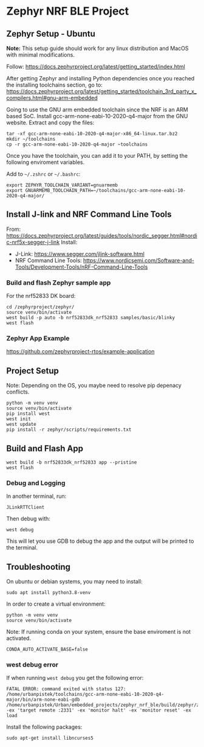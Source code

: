 # Zephyr NRF BLE Project 

## Zephyr Setup - Ubuntu

**Note:** This setup guide should work for any linux distribution and MacOS with minimal modifications.

Follow: 
https://docs.zephyrproject.org/latest/getting_started/index.html

After getting Zephyr and installing Python dependencies once you reached the installing toolchains section, go to: https://docs.zephyrproject.org/latest/getting_started/toolchain_3rd_party_x_compilers.html#gnu-arm-embedded

Going to use the GNU arm embedded toolchain since the NRF is an ARM based SoC.
Install gcc-arm-none-eabi-10-2020-q4-major from the GNU website. 
Extract and copy the files: 
```
tar -xf gcc-arm-none-eabi-10-2020-q4-major-x86_64-linux.tar.bz2
mkdir ~/toolchains
cp -r gcc-arm-none-eabi-10-2020-q4-major ~toolchains 
```

Once you have the toolchain, you can add it to your PATH, by setting the following enviroment variables.

Add to `~/.zshrc` or `~/.bashrc`:
```
export ZEPHYR_TOOLCHAIN_VARIANT=gnuarmemb
export GNUARMEMB_TOOLCHAIN_PATH=~/toolchains/gcc-arm-none-eabi-10-2020-q4-major/
```

## Install J-link and NRF Command Line Tools
From: https://docs.zephyrproject.org/latest/guides/tools/nordic_segger.html#nordic-nrf5x-segger-j-link
Install: 
 - J-Link: https://www.segger.com/jlink-software.html
 - NRF Command Line Tools: https://www.nordicsemi.com/Software-and-Tools/Development-Tools/nRF-Command-Line-Tools

### Build and flash Zephyr sample app
For the nrf52833 DK board: 
```
cd /zephyrproject/zephyr/ 
source venv/bin/activate
west build -p auto -b nrf52833dk_nrf52833 samples/basic/blinky
west flash 
```

### Zephyr App Example
https://github.com/zephyrproject-rtos/example-application

## Project Setup 
Note: Depending on the OS, you maybe need to resolve pip depenacy conflicts.
```
python -m venv venv
source venv/bin/activate
pip install west 
west init
west update
pip install -r zephyr/scripts/requirements.txt
```

## Build and Flash App
```
west build -b nrf52833dk_nrf52833 app --pristine
west flash
```

### Debug and Logging
In another terminal, run:
```
JLinkRTTClient
```

Then debug with:
```
west debug
```
This will let you use GDB to debug the app and the output will be printed to the terminal.


## Troubleshooting
On ubuntu or debian systems, you may need to install: 
```
sudo apt install python3.8-venv
```
In order to create a virtual environment:
```
python -m venv venv
source venv/bin/activate
```

Note: If running conda on your system, ensure the base enviroment is not activated. 
```
CONDA_AUTO_ACTIVATE_BASE=false
```

### west debug error 
If when running `west debug` you get the following error:
```
FATAL ERROR: command exited with status 127: /home/urbanpistek/toolchains/gcc-arm-none-eabi-10-2020-q4-major/bin/arm-none-eabi-gdb /home/urbanpistek/Urban/embedded_projects/zephyr_nrf_ble/build/zephyr/zephyr.elf -ex 'target remote :2331' -ex 'monitor halt' -ex 'monitor reset' -ex load
```

Install the following packages:
```
sudo apt-get install libncurses5
```